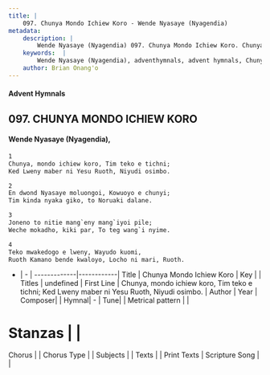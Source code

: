 ```yaml
---
title: |
    097. Chunya Mondo Ichiew Koro - Wende Nyasaye (Nyagendia)
metadata:
    description: |
        Wende Nyasaye (Nyagendia) 097. Chunya Mondo Ichiew Koro. Chunya, mondo ichiew koro, Tim teko e tichni; Ked Lweny maber ni Yesu Ruoth, Niyudi osimbo.  
    keywords:  |
        Wende Nyasaye (Nyagendia), adventhymnals, advent hymnals, Chunya Mondo Ichiew Koro, Chunya, mondo ichiew koro, Tim teko e tichni; Ked Lweny maber ni Yesu Ruoth, Niyudi osimbo.. 
    author: Brian Onang'o
---
```


#### Advent Hymnals
## 097. CHUNYA MONDO ICHIEW KORO
####  Wende Nyasaye (Nyagendia),

```txt
1
Chunya, mondo ichiew koro, Tim teko e tichni;
Ked Lweny maber ni Yesu Ruoth, Niyudi osimbo.

2
En dwond Nyasaye moluongoi, Kowuoyo e chunyi;
Tim kinda nyaka giko, to Noruaki dalane.

3
Joneno to nitie mang`eny mang`iyoi pile;
Weche mokadho, kiki par, To teg wang`i nyime.

4
Teko mwakedogo e lweny, Wayudo kuomi,
Ruoth Kamano bende kwaloyo, Locho ni mari, Ruoth.


```

- |   -  |
-------------|------------|
Title | Chunya Mondo Ichiew Koro |
Key |  |
Titles | undefined |
First Line | Chunya, mondo ichiew koro, Tim teko e tichni; Ked Lweny maber ni Yesu Ruoth, Niyudi osimbo. |
Author | 
Year | 
Composer| |
Hymnal|  - |
Tune|  |
Metrical pattern | |
# Stanzas |  |
Chorus |  |
Chorus Type |  |
Subjects | |
Texts |  |
Print Texts | 
Scripture Song |  |
    
